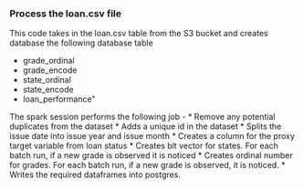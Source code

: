### Process the loan.csv file

This code takes in the loan.csv table from the S3 bucket and creates
database the following database table 
* grade_ordinal
* grade_encode
* state_ordinal
* state_encode
* loan_performance"

The spark session performs the following job - 
    * Remove any potential duplicates from the dataset
    * Adds a unique id in the dataset
    * Splits the issue date into issue year and issue month
    * Creates a column for the proxy target variable  from loan status
    * Creates bit vector for states. For each batch run, if a new grade is observed it is noticed
    * Creates ordinal number for grades. For each batch run, if a new grade is observed, it is noticed.
    * Writes the required dataframes into postgres.

